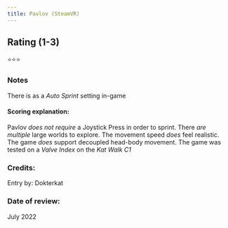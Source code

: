 ```yaml
---
title: Pavlov (SteamVR)
---
```


## Rating (1-3)
⭐⭐⭐

### Notes
There is as a *Auto Sprint* setting in-game

#### Scoring explanation:
Pavlov *does not require* a Joystick Press in order to sprint.
There *are multiple* large worlds to explore.
The movement speed *does* feel realistic.
The game *does* support decoupled head-body movement.
The game was tested on a *Valve Index* on the *Kat Walk C1*

### Credits:
Entry by: Dokterkat

### Date of review:
July 2022

